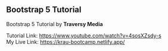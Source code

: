 <h2>
	Bootstrap 5 Tutorial
</h2>
<p>
  Bootstrap 5 Tutorial by <strong>Traversy Media</strong>

  Tutorial Link: <https://www.youtube.com/watch?v=4sosXZsdy-s></br>
  My Live Link: <https://krau-bootcamp.netlify.app/>
</p>

